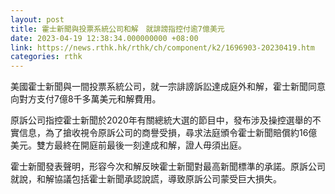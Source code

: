 ```yaml
---
layout: post
title: 霍士新聞與投票系統公司和解　就誹謗指控付逾7億美元
date: 2023-04-19 12:38:34.000000000 +08:00
link: https://news.rthk.hk/rthk/ch/component/k2/1696903-20230419.htm
categories: rthk
---
```


美國霍士新聞與一間投票系統公司，就一宗誹謗訴訟達成庭外和解，霍士新聞同意向對方支付7億8千多萬美元和解費用。

原訴公司指控霍士新聞於2020年有關總統大選的節目中，發布涉及操控選舉的不實信息，為了搶收視令原訴公司的商譽受損，尋求法庭頒令霍士新聞賠償約16億美元。雙方最終在開庭前最後一刻達成和解，證人毋須出庭。

霍士新聞發表聲明，形容今次和解反映霍士新聞對最高新聞標準的承諾。原訴公司就說，和解協議包括霍士新聞承認說謊，導致原訴公司蒙受巨大損失。
